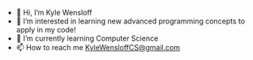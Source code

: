 - 👋 Hi, I’m Kyle Wensloff
- 👀 I’m interested in learning new advanced programming concepts to apply in my code!
- 🌱 I’m currently learning Computer Science
- 📫 How to reach me KyleWensloffCS@gmail.com

<!---
KyleCostaWensloff/KyleCostaWensloff is a ✨ special ✨ repository because its `README.md` (this file) appears on your GitHub profile.
You can click the Preview link to take a look at your changes.
--->
